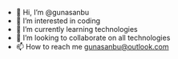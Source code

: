 - 👋 Hi, I’m @gunasanbu
- 👀 I’m interested in coding
- 🌱 I’m currently learning technologies
- 💞️ I’m looking to collaborate on all technologies
- 📫 How to reach me gunasanbu@outlook.com

<!---
gunasanbu/gunasanbu is a ✨ special ✨ repository because its `README.md` (this file) appears on your GitHub profile.
You can click the Preview link to take a look at your changes.
--->
